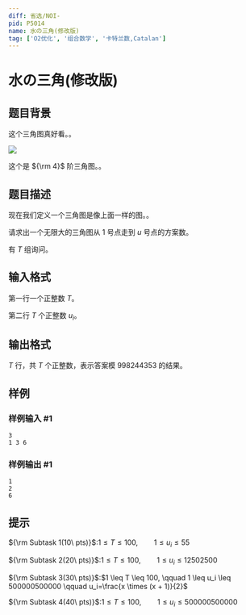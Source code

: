 ```yaml
---
diff: 省选/NOI-
pid: P5014
name: 水の三角(修改版)
tag: ['O2优化', '组合数学', '卡特兰数,Catalan']
---
```

# 水の三角(修改版)
## 题目背景

这个三角图真好看。。

![](https://cdn.luogu.com.cn/upload/image_hosting/3xer0cul.png)

这个是 ${\rm 4}$ 阶三角图。。
## 题目描述

现在我们定义一个三角图是像上面一样的图。。

请求出一个无限大的三角图从 $1$ 号点走到 $u$ 号点的方案数。

有 $T$ 组询问。
## 输入格式

第一行一个正整数 $T$。

第二行 $T$ 个正整数 $u_i$。
## 输出格式

$T$ 行，共 $T$ 个正整数，表示答案模 $998244353$ 的结果。
## 样例

### 样例输入 #1
```
3
1 3 6

```
### 样例输出 #1
```
1
2
6

```
## 提示

${\rm Subtask 1(10\ pts)}$:$1 \leq T \leq 100, \qquad 1 \leq u_i \leq 55$

${\rm Subtask 2(20\ pts)}$:$1 \leq T \leq 100, \qquad 1 \leq u_i \leq 12502500$

${\rm Subtask 3(30\ pts)}$:$1 \leq T \leq 100, \qquad 1 \leq u_i \leq 500000500000 \qquad u_i=\frac{x \times (x + 1)}{2}$

${\rm Subtask 4(40\ pts)}$:$1 \leq T \leq 100, \qquad 1 \leq u_i \leq 500000500000$

